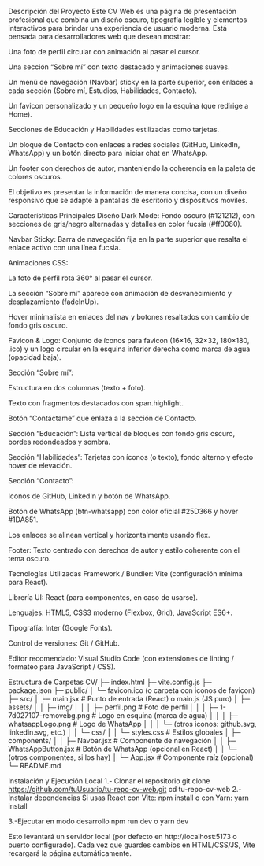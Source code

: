 Descripción del Proyecto
Este CV Web es una página de presentación profesional que combina un diseño oscuro, tipografía legible y elementos interactivos para brindar una experiencia de usuario moderna. Está pensada para desarrolladores web que desean mostrar:

Una foto de perfil circular con animación al pasar el cursor.

Una sección “Sobre mí” con texto destacado y animaciones suaves.

Un menú de navegación (Navbar) sticky en la parte superior, con enlaces a cada sección (Sobre mí, Estudios, Habilidades, Contacto).

Un favicon personalizado y un pequeño logo en la esquina (que redirige a Home).

Secciones de Educación y Habilidades estilizadas como tarjetas.

Un bloque de Contacto con enlaces a redes sociales (GitHub, LinkedIn, WhatsApp) y un botón directo para iniciar chat en WhatsApp.

Un footer con derechos de autor, manteniendo la coherencia en la paleta de colores oscuros.

El objetivo es presentar la información de manera concisa, con un diseño responsivo que se adapte a pantallas de escritorio y dispositivos móviles.

Características Principales
Diseño Dark Mode: Fondo oscuro (#121212), con secciones de gris/negro alternadas y detalles en color fucsia (#ff0080).

Navbar Sticky: Barra de navegación fija en la parte superior que resalta el enlace activo con una línea fucsia.

Animaciones CSS:

La foto de perfil rota 360° al pasar el cursor.

La sección “Sobre mí” aparece con animación de desvanecimiento y desplazamiento (fadeInUp).

Hover minimalista en enlaces del nav y botones resaltados con cambio de fondo gris oscuro.

Favicon & Logo: Conjunto de íconos para favicon (16×16, 32×32, 180×180, .ico) y un logo circular en la esquina inferior derecha como marca de agua (opacidad baja).

Sección “Sobre mí”:

Estructura en dos columnas (texto + foto).

Texto con fragmentos destacados con span.highlight.

Botón “Contáctame” que enlaza a la sección de Contacto.

Sección “Educación”: Lista vertical de bloques con fondo gris oscuro, bordes redondeados y sombra.

Sección “Habilidades”: Tarjetas con íconos (o texto), fondo alterno y efecto hover de elevación.

Sección “Contacto”:

Iconos de GitHub, LinkedIn y botón de WhatsApp.

Botón de WhatsApp (btn-whatsapp) con color oficial #25D366 y hover #1DA851.

Los enlaces se alinean vertical y horizontalmente usando flex.

Footer: Texto centrado con derechos de autor y estilo coherente con el tema oscuro.

Tecnologías Utilizadas
Framework / Bundler: Vite (configuración mínima para React).

Librería UI: React (para componentes, en caso de usarse).

Lenguajes: HTML5, CSS3 moderno (Flexbox, Grid), JavaScript ES6+.

Tipografía: Inter (Google Fonts).

Control de versiones: Git / GitHub.

Editor recomendado: Visual Studio Code (con extensiones de linting / formateo para JavaScript / CSS).


Estructura de Carpetas
CV/
├─ index.html
├─ vite.config.js
├─ package.json
├─ public/
│  └─ favicon.ico   (o carpeta con iconos de favicon)
├─ src/
│  ├─ main.jsx            # Punto de entrada (React) o main.js (JS puro)
│  ├─ assets/
│  │  ├─ img/
│  │  │  ├─ perfil.png               # Foto de perfil
│  │  │  ├─ 1-7d027107-removebg.png  # Logo en esquina (marca de agua)
│  │  │  ├─ whatsappLogo.png         # Logo de WhatsApp
│  │  │  └─ (otros iconos: github.svg, linkedin.svg, etc.)
│  │  └─ css/
│  │     └─ styles.css                # Estilos globales
│  ├─ components/
│  │  ├─ Navbar.jsx                   # Componente de navegación
│  │  ├─ WhatsAppButton.jsx           # Botón de WhatsApp (opcional en React)
│  │  └─ (otros componentes, si los hay)
│  └─ App.jsx                         # Componente raíz (opcional)
└─ README.md

Instalación y Ejecución Local
1.- Clonar el repositorio
git clone https://github.com/tuUsuario/tu-repo-cv-web.git
cd tu-repo-cv-web
2.- Instalar dependencias
Si usas React con Vite:
npm install
o con Yarn:
yarn install

3.-Ejecutar en modo desarrollo
npm run dev
o
yarn dev

Esto levantará un servidor local (por defecto en http://localhost:5173 o puerto configurado). Cada vez que guardes cambios en HTML/CSS/JS, Vite recargará la página automáticamente.

